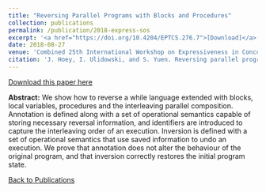 ```yaml
---
title: "Reversing Parallel Programs with Blocks and Procedures"
collection: publications
permalink: /publication/2018-express-sos
excerpt: '<a href="https://doi.org/10.4204/EPTCS.276.7">[Download]</a>'
date: 2018-08-27
venue: 'Combined 25th International Workshop on Expressiveness in Concurrency and 15th Workshop on Structural Operational Semantics (EXPRESS/SOS)'
citation: 'J. Hoey, I. Ulidowski, and S. Yuen. Reversing parallel programs with blocks and procedures. In EXPRESS/SOS, volume 276 of Electronic Proceedings in Theoretical Computer Science, pages 69-86, 2018.'
---
```


[Download this paper here](https://doi.org/10.4204/EPTCS.276.7)

**Abstract:** We show how to reverse a while language extended with blocks, local variables, procedures and the interleaving parallel composition. Annotation is defined along with a set of operational semantics capable of storing necessary reversal information, and identifiers are introduced to capture the interleaving order of an execution. Inversion is defined with a set of operational semantics that use saved information to undo an execution. We prove that annotation does not alter the behaviour of the original program, and that inversion correctly restores the initial program state.

[Back to Publications](https://jimmygithub1.github.io/publications/)
